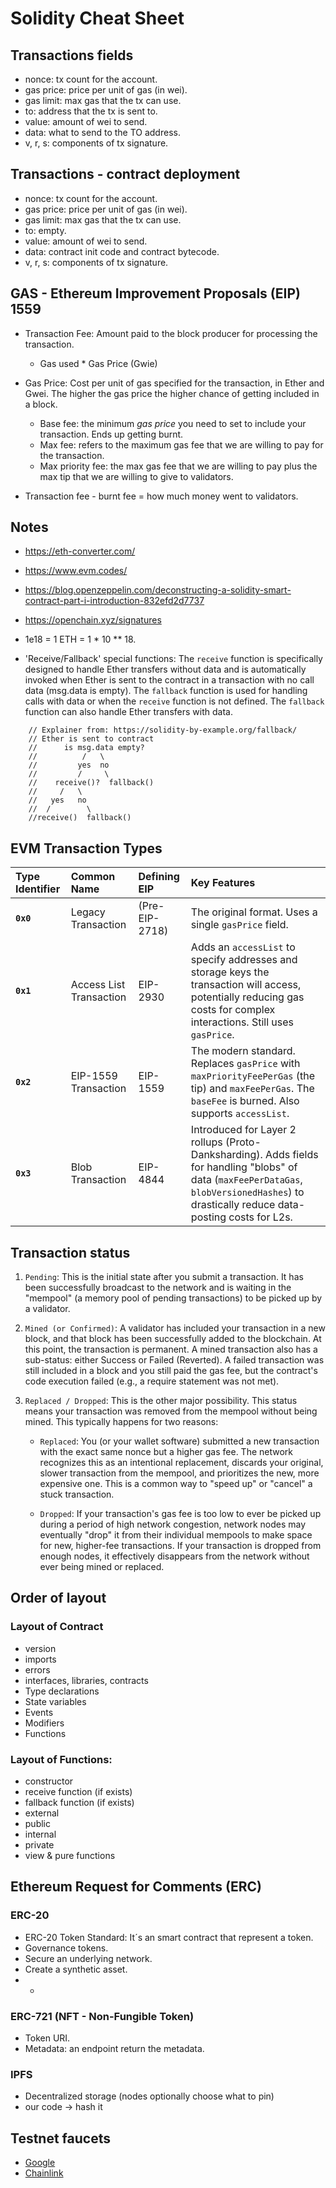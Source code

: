 # Solidity Cheat Sheet

## Transactions fields
* nonce: tx count for the account.
* gas price: price per unit of gas (in wei).
* gas limit: max gas that the tx can use.
* to: address that the tx is sent to.
* value: amount of wei to send.
* data: what to send to the TO address.
* v, r, s: components of tx signature.

## Transactions - contract deployment
* nonce: tx count for the account.
* gas price: price per unit of gas (in wei).
* gas limit: max gas that the tx can use.
* to: empty.
* value: amount of wei to send.
* data: contract init code and contract bytecode.
* v, r, s: components of tx signature.

## GAS - Ethereum Improvement Proposals (EIP) 1559

* Transaction Fee: Amount paid to the block producer for processing the transaction.
  - Gas used * Gas Price (Gwie)

* Gas Price: Cost per unit of gas specified for the transaction, in Ether and Gwei. The higher the gas price the higher chance of getting included in a block.
  - Base fee: the minimum *gas price* you need to set to include your transaction. Ends up getting burnt.
  - Max fee: refers to the maximum gas fee that we are willing to pay for the transaction.
  - Max priority fee: the max gas fee that we are willing to pay plus the max tip that we are willing to give to validators.
* Transaction fee - burnt fee = how much money went to validators.

## Notes
* https://eth-converter.com/
* https://www.evm.codes/
* https://blog.openzeppelin.com/deconstructing-a-solidity-smart-contract-part-i-introduction-832efd2d7737
* https://openchain.xyz/signatures
* 1e18 = 1 ETH = 1 * 10 ** 18.

* 'Receive/Fallback' special functions: The `receive` function is specifically designed to handle Ether transfers without data and is automatically invoked when Ether is sent to the contract in a transaction with no call data (msg.data is empty). The `fallback` function is used for handling calls with data or when the `receive` function is not defined. The `fallback` function can also handle Ether transfers with data. 
```
    // Explainer from: https://solidity-by-example.org/fallback/
    // Ether is sent to contract
    //      is msg.data empty?
    //          /   \ 
    //         yes  no
    //         /     \
    //    receive()?  fallback() 
    //     /   \ 
    //   yes   no
    //  /        \
    //receive()  fallback()
```

## EVM Transaction Types

| Type Identifier | Common Name | Defining EIP | Key Features |
| :--- | :--- | :--- | :--- |
| **`0x0`** | Legacy Transaction | (Pre-EIP-2718) | The original format. Uses a single `gasPrice` field. |
| **`0x1`** | Access List Transaction | EIP-2930 | Adds an `accessList` to specify addresses and storage keys the transaction will access, potentially reducing gas costs for complex interactions. Still uses `gasPrice`. |
| **`0x2`** | EIP-1559 Transaction | EIP-1559 | The modern standard. Replaces `gasPrice` with `maxPriorityFeePerGas` (the tip) and `maxFeePerGas`. The `baseFee` is burned. Also supports `accessList`. |
| **`0x3`** | Blob Transaction | EIP-4844 | Introduced for Layer 2 rollups (Proto-Danksharding). Adds fields for handling "blobs" of data (`maxFeePerDataGas`, `blobVersionedHashes`) to drastically reduce data-posting costs for L2s. |

## Transaction status

1. `Pending`: This is the initial state after you submit a transaction. It has been successfully broadcast to the network and is waiting in the "mempool" (a memory pool of pending transactions) to be picked up by a validator.

2. `Mined (or Confirmed)`: A validator has included your transaction in a new block, and that block has been successfully added to the blockchain. At this point, the transaction is permanent.
A mined transaction also has a sub-status: either Success or Failed (Reverted). A failed transaction was still included in a block and you still paid the gas fee, but the contract's code execution failed (e.g., a require statement was not met).

3. `Replaced / Dropped`: This is the other major possibility. This status means your transaction was removed from the mempool without being mined. This typically happens for two reasons:
   
    * `Replaced`: You (or your wallet software) submitted a new transaction with the exact same nonce but a higher gas fee. The network recognizes this as an intentional replacement, discards your original, slower transaction from the mempool, and prioritizes the new, more expensive one. This is a common way to "speed up" or "cancel" a stuck transaction.

    * `Dropped`: If your transaction's gas fee is too low to ever be picked up during a period of high network congestion, network nodes may eventually "drop" it from their individual mempools to make space for new, higher-fee transactions. If your transaction is dropped from enough nodes, it effectively disappears from the network without ever being mined or replaced.

## Order of layout

### Layout of Contract
- version
- imports
- errors
- interfaces, libraries, contracts
- Type declarations
- State variables
- Events
- Modifiers
- Functions

### Layout of Functions:
- constructor
- receive function (if exists)
- fallback function (if exists)
- external
- public
- internal
- private
- view & pure functions

## Ethereum Request for Comments (ERC)

### ERC-20

* ERC-20 Token Standard: It´s an smart contract that represent a token.
* Governance tokens.
* Secure an underlying network.
* Create a synthetic asset.
* +

### ERC-721 (NFT - Non-Fungible Token)

* Token URI.
* Metadata: an endpoint return the metadata.

### IPFS

* Decentralized storage (nodes optionally choose what to pin)
* our code -> hash it

## Testnet faucets

* [Google](https://cloud.google.com/application/web3/faucet/ethereum/sepolia)
* [Chainlink](https://faucets.chain.link/)
